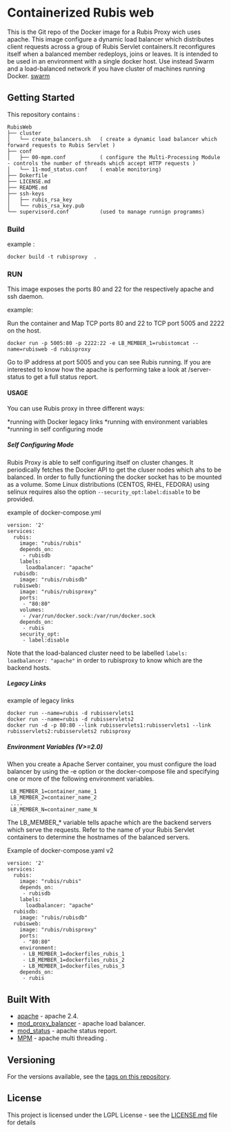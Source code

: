 #  Containerized Rubis web

This is the Git repo of the Docker image for a Rubis Proxy wich uses apache.
This image configure a dynamic load balancer which distributes client requests across a group of Rubis Servlet containers.It reconfigures itself when a balanced member redeploys, joins or leaves.
It is intended to be used in an environment with a single docker host. Use instead Swarm and a load-balanced network if you have cluster of machines running Docker.
[swarm](https://docs.docker.com/get-started/part3/#run-your-new-load-balanced-app)

## Getting Started

This repository contains :

```
RubisWeb
├── cluster
│   └── create_balancers.sh   ( create a dynamic load balancer which forward requests to Rubis Servlet )
├── conf
│   ├── 00-mpm.conf           ( configure the Multi-Processing Module - controls the number of threads which accept HTTP requests )
│   └── 11-mod_status.conf    ( enable monitoring)
├── Dokerfile
├── LICENSE.md
├── README.md
├── ssh-keys                  
│   ├── rubis_rsa_key
│   └── rubis_rsa_key.pub
└── supervisord.conf          (used to manage runnign programms)
```

### Build 

example :
```
docker build -t rubisproxy  .
```

### RUN

This image exposes the ports 80 and 22 for the respectively apache and ssh daemon.

example:

Run the container and Map TCP ports 80 and 22 to TCP port 5005 and 2222 on the host.

```
docker run -p 5005:80 -p 2222:22 -e LB_MEMBER_1=rubistomcat --name=rubisweb -d rubisproxy
```
Go to IP address at port 5005 and you can see Rubis running. If you are interested to 
know how the apache is performing take a look at /server-status to get a full status report.

#### USAGE

You can use Rubis proxy in three different ways:

 *running with Docker legacy links
 *running with environment variables
 *running in self configuring mode

##### Self Configuring Mode
Rubis Proxy is able to self configuring itself on cluster changes. It periodically fetches the Docker API to get the cluser nodes which ahs to be balanced.
In order to fully functioning the docker socket has to be mounted as a volume. Some Linux distributions (CENTOS, RHEL, FEDORA) using selinux requires also the option ``--security_opt:label:disable`` to be provided.

example of docker-compose.yml

```
version: '2'
services:
  rubis:
    image: "rubis/rubis"
    depends_on:
     - rubisdb
    labels:
      loadbalancer: "apache"
  rubisdb:
    image: "rubis/rubisdb"
  rubisweb:
    image: "rubis/rubisproxy" 
    ports:
     - "80:80"
    volumes:
     - /var/run/docker.sock:/var/run/docker.sock
    depends_on:
     - rubis
    security_opt:
     - label:disable
```
Note that the load-balanced cluster need to be labelled ``labels: loadbalancer: "apache"`` in order to rubisproxy to know which are the backend hosts.

##### Legacy Links

example of legacy links
```
docker run --name=rubis -d rubisservlets1
docker run --name=rubis -d rubisservlets2
docker run -d -p 80:80 --link rubisservlets1:rubisservlets1 --link rubisservlets2:rubisservlets2 rubisproxy

```
##### Environment Variables (V>=2.0)

When you create a Apache Server container, you must configure the load balancer by using the -e option or the docker-compose file and specifying one or more of the following environment variables.

     LB_MEMBER_1=container_name_1
     LB_MEMBER_2=container_name_2
     ....
     LB_MEMBER_N=container_name_N

The LB_MEMBER_* variable tells apache which are the backend servers which serve the requests. 
Refer to the name of your Rubis Servlet containers to determine the hostnames of the balanced servers.

Example of docker-compose.yaml v2

```
version: '2'
services:
  rubis:
    image: "rubis/rubis"
    depends_on:
     - rubisdb
    labels:
      loadbalancer: "apache"
  rubisdb:
    image: "rubis/rubisdb"
  rubisweb:
    image: "rubis/rubisproxy"
    ports:
     - "80:80"
    environment:
     - LB_MEMBER_1=dockerfiles_rubis_1
     - LB_MEMBER_1=dockerfiles_rubis_2
     - LB_MEMBER_1=dockerfiles_rubis_3
    depends_on:
     - rubis
```

## Built With

* [apache](https://hub.docker.com/r/mysql/mysql-server/)                                    - apache 2.4.
* [mod_proxy_balancer](https://httpd.apache.org/docs/2.4/mod/mod_proxy_balancer.html)       - apache load balancer. 
* [mod_status](https://httpd.apache.org/docs/2.4/mod/mod_status.html)                       - apache status report.
* [MPM](https://httpd.apache.org/docs/2.4/en/mod/worker.html)                               - apache multi threading .

## Versioning

For the versions available, see the [tags on this repository](https://github.com/your/project/tags). 

## License

This project is licensed under the LGPL License - see the [LICENSE.md](LICENSE.md) file for details

